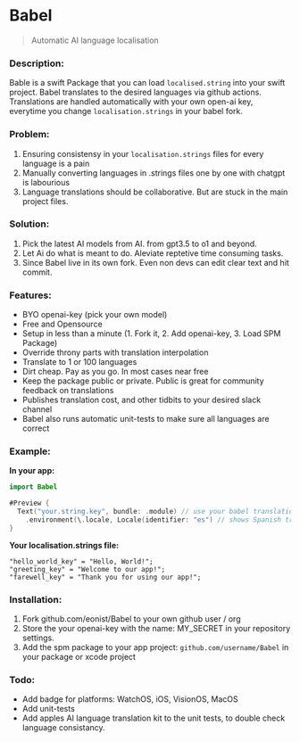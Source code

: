 # Babel

> Automatic AI language localisation

### Description:

Bable is a swift Package that you can load `localised.string` into your swift project. Babel translates to the desired languages via github actions. Translations are handled automatically with your own open-ai key, everytime you change `localisation.strings` in your babel fork.

### Problem: 

1. Ensuring consistensy in your `localisation.strings` files for every language is a pain
2. Manually converting languages in .strings files one by one with chatgpt is labourious
3. Language translations should be collaborative. But are stuck in the main project files. 

### Solution:

1. Pick the latest AI models from AI. from gpt3.5 to o1 and beyond. 
2. Let Ai do what is meant to do. Aleviate reptetive time consuming tasks.
3. Since Babel live in its own fork. Even non devs can edit clear text and hit commit. 

### Features:

- BYO openai-key (pick your own model)
- Free and Opensource
- Setup in less than a minute (1. Fork it, 2. Add openai-key, 3. Load SPM Package)
- Override throny parts with translation interpolation
- Translate to 1 or 100 languages
- Dirt cheap. Pay as you go. In most cases near free
- Keep the package public or private. Public is great for community feedback on translations
- Publishes translation cost, and other tidbits to your desired slack channel
- Babel also runs automatic unit-tests to make sure all languages are correct

### Example:

**In your app:**
```swift
import Babel

#Preview {
  Text("your.string.key", bundle: .module) // use your babel translations
    .environment(\.locale, Locale(identifier: "es") // shows Spanish translation
}
```

**Your localisation.strings file:**
```
"hello_world_key" = "Hello, World!";
"greeting_key" = "Welcome to our app!";
"farewell_key" = "Thank you for using our app!";
```

### Installation:

1. Fork github.com/eonist/Babel to your own github user / org
2. Store the your openai-key with the name: MY_SECRET in your repository settings.
3. Add the spm package to your app project: `github.com/username/Babel` in your package or xcode project


### Todo: 
- Add badge for platforms: WatchOS, iOS, VisionOS, MacOS
- Add unit-tests
- Add apples AI language translation kit to the unit tests, to double check language consistancy.



